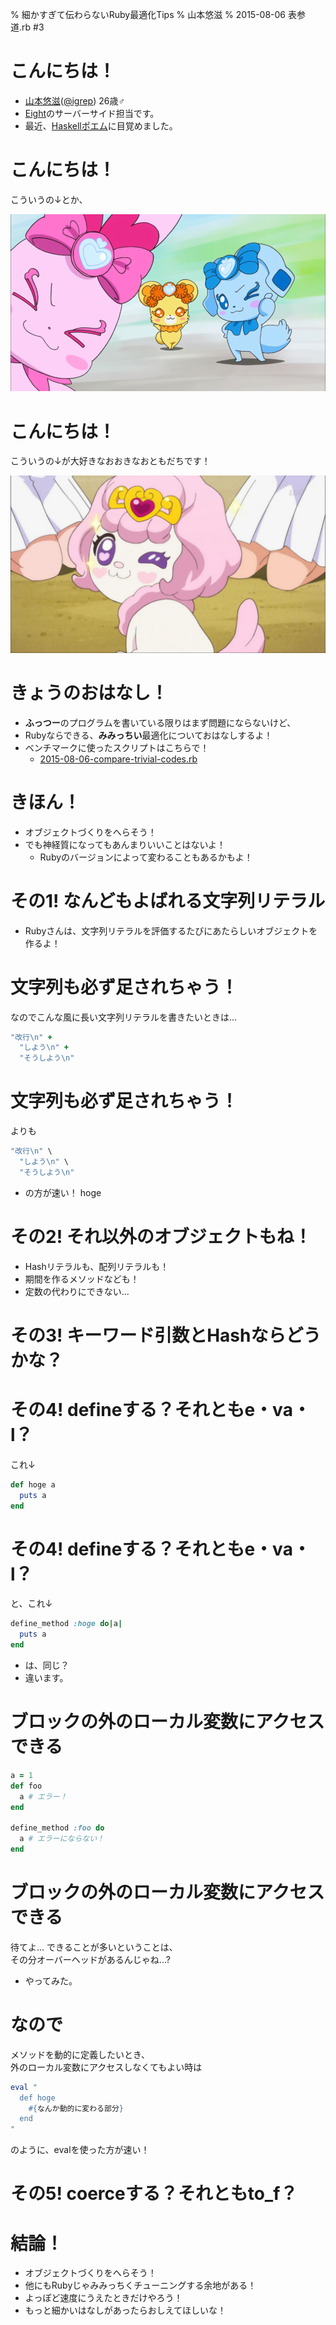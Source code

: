 % 細かすぎて伝わらないRuby最適化Tips
% 山本悠滋
% 2015-08-06 表参道.rb #3

# こんにちは！

- [山本悠滋](https://plus.google.com/u/0/+YujiYamamoto_igrep/about)([\@igrep](https://twitter.com/igrep)) 26歳♂
- [Eight](https://8card.net/)のサーバーサイド担当です。
- 最近、[Haskellポエム](/posts/2015/1-predictable-programming.html)に目覚めました。

# こんにちは！

こういうの↓とか、

![](/imgs/dokidoki-fairies-01.png)

# こんにちは！

こういうの↓が大好きなおおきなおともだちです！

![](/imgs/paff-01.jpg)

# きょうのおはなし！

- **ふっつー**のプログラムを書いている限りはまず問題にならないけど、
- Rubyならできる、**みみっちい**最適化についておはなしするよ！
- ベンチマークに使ったスクリプトはこちらで！
    - [2015-08-06-compare-trivial-codes.rb](https://github.com/igrep/igreque.info/blob/master/prgs/2015-08-06-compare-trivial-codes.rb)

# きほん！

- オブジェクトづくりをへらそう！
- でも神経質になってもあんまりいいことはないよ！
    - Rubyのバージョンによって変わることもあるかもよ！

# その1! なんどもよばれる文字列リテラル

- Rubyさんは、文字列リテラルを評価するたびにあたらしいオブジェクトを作るよ！

# 文字列も必ず足されちゃう！

なのでこんな風に長い文字列リテラルを書きたいときは...

```ruby
"改行\n" +
  "しよう\n" +
  "そうしよう\n"
```

# 文字列も必ず足されちゃう！

よりも

```ruby
"改行\n" \
  "しよう\n" \
  "そうしよう\n"
```

- の方が速い！ hoge

# その2! それ以外のオブジェクトもね！

- Hashリテラルも、配列リテラルも！
- 期間を作るメソッドなども！
- 定数の代わりにできない...

# その3! キーワード引数とHashならどうかな？

# その4! defineする？それともe・va・l？

これ↓

```ruby
def hoge a
  puts a
end
```

# その4! defineする？それともe・va・l？

と、これ↓

```ruby
define_method :hoge do|a|
  puts a
end
```

- は、同じ？
- 違います。

# ブロックの外のローカル変数にアクセスできる

```ruby
a = 1
def foo
  a # エラー！
end

define_method :foo do
  a # エラーにならない！
end
```

# ブロックの外のローカル変数にアクセスできる

待てよ... できることが多いということは、  
その分オーバーヘッドがあるんじゃね...?

- やってみた。

# なので

メソッドを動的に定義したいとき、  
外のローカル変数にアクセスしなくてもよい時は  

```ruby
eval "
  def hoge
    #{なんか動的に変わる部分}
  end
"
```

のように、evalを使った方が速い！

# その5! coerceする？それともto_f？

# 結論！

- オブジェクトづくりをへらそう！
- 他にもRubyじゃみみっちくチューニングする余地がある！
- よっぽど速度にうえたときだけやろう！
- もっと細かいはなしがあったらおしえてほしいな！
